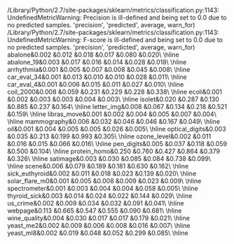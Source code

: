 /Library/Python/2.7/site-packages/sklearn/metrics/classification.py:1143: UndefinedMetricWarning: Precision is ill-defined and being set to 0.0 due to no predicted samples.
  'precision', 'predicted', average, warn_for)
/Library/Python/2.7/site-packages/sklearn/metrics/classification.py:1143: UndefinedMetricWarning: F-score is ill-defined and being set to 0.0 due to no predicted samples.
  'precision', 'predicted', average, warn_for)
abalone&0.002 &0.012 &0.018 &0.017 &0.080 &0.020\\
\hline
abalone_19&0.003 &0.017 &0.016 &0.014 &0.028 &0.018\\
\hline
arrhythmia&0.001 &0.005 &0.007 &0.008 &0.045 &0.008\\
\hline
car_eval_34&0.001 &0.013 &0.010 &0.010 &0.028 &0.011\\
\hline
car_eval_4&0.001 &0.006 &0.015 &0.011 &0.027 &0.010\\
\hline
coil_2000&0.008 &0.059 &0.231 &0.229 &0.228 &0.338\\
\hline
ecoli&0.001 &0.002 &0.003 &0.003 &0.004 &0.003\\
\hline
isolet&0.020 &0.287 &0.130 &0.885 &0.237 &0.164\\
\hline
letter_img&0.008 &0.067 &0.134 &0.218 &0.521 &0.159\\
\hline
libras_move&0.001 &0.002 &0.004 &0.005 &0.007 &0.004\\
\hline
mammography&0.006 &0.032 &0.046 &0.046 &0.167 &0.049\\
\hline
oil&0.001 &0.004 &0.005 &0.005 &0.026 &0.005\\
\hline
optical_digits&0.003 &0.035 &0.213 &0.199 &0.993 &0.305\\
\hline
ozone_level&0.002 &0.011 &0.016 &0.015 &0.066 &0.016\\
\hline
pen_digits&0.005 &0.037 &0.118 &0.059 &0.500 &0.104\\
\hline
protein_homo&0.250 &0.760 &0.427 &0.864 &0.379 &0.326\\
\hline
satimage&0.003 &0.030 &0.085 &0.084 &0.738 &0.099\\
\hline
scene&0.006 &0.079 &0.189 &0.181 &0.630 &0.162\\
\hline
sick_euthyroid&0.002 &0.011 &0.018 &0.023 &0.139 &0.020\\
\hline
solar_flare_m0&0.001 &0.005 &0.008 &0.009 &0.023 &0.009\\
\hline
spectrometer&0.001 &0.003 &0.004 &0.004 &0.058 &0.005\\
\hline
thyroid_sick&0.003 &0.014 &0.024 &0.022 &0.144 &0.029\\
\hline
us_crime&0.002 &0.009 &0.034 &0.032 &0.091 &0.041\\
\hline
webpage&0.113 &0.665 &0.547 &0.555 &0.090 &0.681\\
\hline
wine_quality&0.004 &0.030 &0.017 &0.017 &0.179 &0.021\\
\hline
yeast_me2&0.002 &0.009 &0.006 &0.008 &0.016 &0.007\\
\hline
yeast_ml8&0.002 &0.019 &0.048 &0.052 &0.299 &0.085\\
\hline
